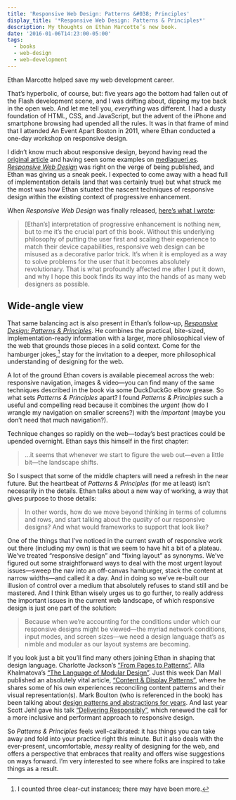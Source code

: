 ```yaml
---
title: 'Responsive Web Design: Patterns &#038; Principles'
display_title: '*Responsive Web Design: Patterns & Principles*'
description: My thoughts on Ethan Marcotte’s new book.
date: '2016-01-06T14:23:00-05:00'
tags:
  - books
  - web-design
  - web-development
---
```

Ethan Marcotte helped save my web development career.

That’s hyperbolic, of course, but: five years ago the bottom had fallen out of the Flash development scene, and I was drifting about, dipping my toe back in the open web. And let me tell you, *everything* was different. I had a dusty foundation of HTML, CSS, and JavaScript, but the advent of the iPhone and smartphone browsing had upended all the rules. It was in that frame of mind that I attended An Event Apart Boston in 2011, where Ethan conducted a one-day workshop on responsive design.

I didn’t know much about responsive design, beyond having read the [original article](http://alistapart.com/article/responsive-web-design) and having seen some examples on [mediaqueri.es](http://mediaqueri.es). [*Responsive Web Design*](http://abookapart.com/products/responsive-web-design) was right on the verge of being published, and Ethan was giving us a sneak peek. I expected to come away with a head full of implementation details (and that was certainly true) but what struck me the most was how Ethan situated the nascent techniques of responsive design within the existing context of progressive enhancement.

When *Responsive Web Design* was finally released, [here’s what I wrote](/posts/responsive-web-design-by-ethan-marcotte/):

> \[Ethan’s\] interpretation of progressive enhancement is nothing new, but to me it’s the crucial part of this book. Without this underlying philosophy of putting the user first and scaling their experience to match their device capabilities, responsive web design can be misused as a decorative parlor trick. It’s when it is employed as a way to solve problems for the user that it becomes absolutely revolutionary. That is what profoundly affected me after I put it down, and why I hope this book finds its way into the hands of as many web designers as possible.

## Wide-angle view

That same balancing act is also present in Ethan’s follow-up, [*Responsive Design: Patterns &amp; Principles*](http://abookapart.com/products/responsive-design-patterns-principles). He combines the practical, bite-sized, implementation-ready information with a larger, more philosophical view of the web that grounds those pieces in a solid context. Come for the hamburger jokes,[^1] stay for the invitation to a deeper, more philosophical understanding of designing for the web.

A lot of the ground Ethan covers is available piecemeal across the web: responsive navigation, images &amp; video—you can find many of the same techniques described in the book via some DuckDuckGo elbow grease. So what sets *Patterns &amp; Principles* apart? I found *Patterns &amp; Principles* such a useful and compelling read because it combines the *urgent* (how do I wrangle my navigation on smaller screens?) with the *important* (maybe you don’t need that much navigation?).

Technique changes so rapidly on the web—today’s best practices could be upended overnight. Ethan says this himself in the first chapter:

> …it seems that whenever we start to figure the web out—even a little bit—the landscape shifts.

So I suspect that some of the middle chapters will need a refresh in the near future. But the heartbeat of *Patterns &amp; Principles* (for me at least) isn’t necesarily in the details. Ethan talks about a new way of working, a way that gives purpose to those details:

> In other words, how do we move beyond thinking in terms of columns and rows, and start talking about the *quality* of our responsive designs? And what would frameworks to support that look like?

One of the things that I’ve noticed in the current swath of responsive work out there (including my own) is that we seem to have hit a bit of a plateau. We’ve treated “responsive design” and “fixing layout” as synonyms. We’ve figured out some straightforward ways to deal with the most urgent layout issues—sweep the nav into an off-canvas hamburger, stack the content at narrow widths—and called it a day. And in doing so we’ve re-built our illusion of control over a medium that absolutely refuses to stand still and be mastered. And I think Ethan wisely urges us to go further, to really address the important issues in the current web landscape, of which responsive design is just one part of the solution:

> Because when we’re accounting for the conditions under which our responsive designs might be viewed—the myriad network conditions, input modes, and screen sizes—we need a design language that’s as nimble and modular as our layout systems are becoming.

If you look just a bit you’ll find many others joining Ethan in shaping that design language. Charlotte Jackson’s [“From Pages to Patterns”](http://alistapart.com/article/from-pages-to-patterns-an-exercise-for-everyone). Alla Khalmatova’s [“The Language of Modular Design”](http://alistapart.com/article/language-of-modular-design). Just this week Dan Mall published an absolutely vital article, [“Content &amp; Display Patterns”](http://danielmall.com/articles/content-display-patterns/), where he shares some of his own experiences reconciling content patterns and their visual representation(s). Mark Boulton (who is referenced in the book) has been talking about [design patterns and abstractions for years](http://markboulton.co.uk/journal/design-abstraction-escalation). And last year Scott Jehl gave his talk [“Delivering Responsibly”](http://danielmall.com/articles/content-display-patterns/), which renewed the call for a more inclusive and performant approach to responsive design.

So *Patterns &amp; Principles* feels well-calibrated: it has things you can take away and fold into your practice right this minute. But it also deals with the ever-present, uncomfortable, *messy* reality of designing for the web, and offers a perspective that embraces that reality and offers wise suggestions on ways forward. I’m very interested to see where folks are inspired to take things as a result.

[^1]: I counted three clear-cut instances; there may have been more.
